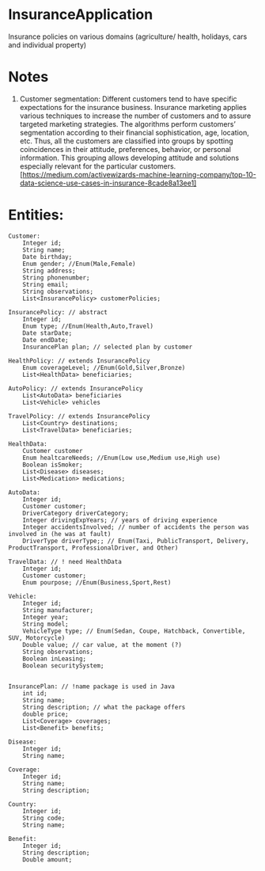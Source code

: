 # InsuranceApplication

Insurance policies on various domains (agriculture/ health, holidays, cars and individual property)

# Notes

1. Customer segmentation: Different customers tend to have specific expectations for the insurance business. Insurance marketing applies various techniques to increase the number of customers and to assure targeted marketing strategies.
   The algorithms perform customers’ segmentation according to their financial sophistication, age, location, etc. Thus, all the customers are classified into groups by spotting coincidences in their attitude, preferences, behavior, or personal information. This grouping allows developing attitude and solutions especially relevant for the particular customers.
   [https://medium.com/activewizards-machine-learning-company/top-10-data-science-use-cases-in-insurance-8cade8a13ee1]

# Entities:

    Customer:
        Integer id;
        String name;
        Date birthday;
        Enum gender; //Enum(Male,Female)
        String address;
        String phonenumber;
        String email;
        String observations;
        List<InsurancePolicy> customerPolicies;

    InsurancePolicy: // abstract
        Integer id;
        Enum type; //Enum(Health,Auto,Travel)
        Date starDate;
        Date endDate;
        InsurancePlan plan; // selected plan by customer

    HealthPolicy: // extends InsurancePolicy
        Enum coverageLevel; //Enum(Gold,Silver,Bronze)
        List<HealthData> beneficiaries;

    AutoPolicy: // extends InsurancePolicy
        List<AutoData> beneficiaries
        List<Vehicle> vehicles

    TravelPolicy: // extends InsurancePolicy
        List<Country> destinations;
        List<TravelData> beneficiaries;

    HealthData:
        Customer customer
        Enum healtcareNeeds; //Enum(Low use,Medium use,High use)
        Boolean isSmoker;
        List<Disease> diseases;
        List<Medication> medications;

    AutoData:
        Integer id;
        Customer customer;
        DriverCategory driverCategory;
        Integer drivingExpYears; // years of driving experience
        Integer accidentsInvolved; // number of accidents the person was involved in (he was at fault)
        DriverType driverType;; // Enum(Taxi, PublicTransport, Delivery, ProductTransport, ProfessionalDriver, and Other)

    TravelData: // ! need HealthData
        Integer id;
        Customer customer;
        Enum pourpose; //Enum(Business,Sport,Rest)

    Vehicle:
        Integer id;
        String manufacturer;
        Integer year;
        String model;
        VehicleType type; // Enum(Sedan, Coupe, Hatchback, Convertible, SUV, Motorcycle)
        Double value; // car value, at the moment (?)
        String observations;
        Boolean inLeasing;
        Boolean securitySystem;


    InsurancePlan: // !name package is used in Java
        int id;
        String name;
        String description; // what the package offers
        double price;
        List<Coverage> coverages;
        List<Benefit> benefits;

    Disease:
        Integer id;
        String name;

    Coverage:
        Integer id;
        String name;
        String description;

    Country:
        Integer id;
        String code;
        String name;

    Benefit:
        Integer id;
        String description;
        Double amount;

